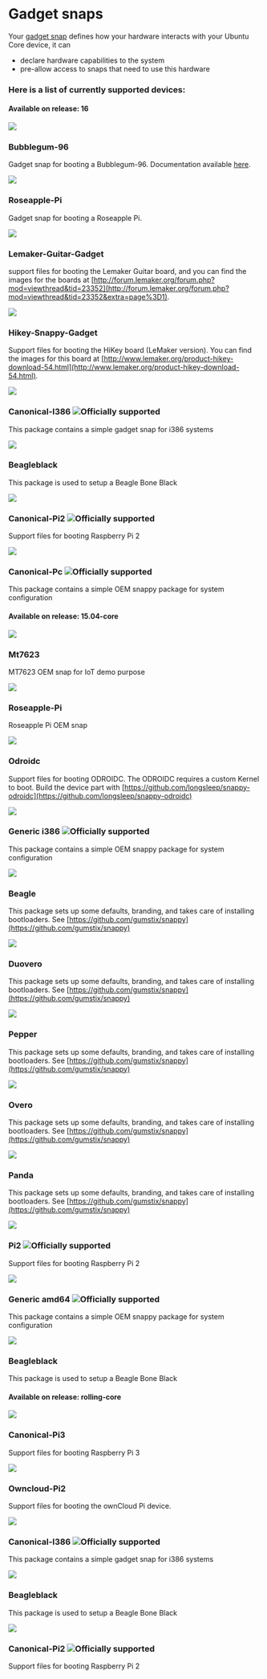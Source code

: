 





# Gadget snaps

Your [gadget snap](/en/snappy/guides/oem/) defines how your hardware interacts
with your Ubuntu Core device, it can

  * declare hardware capabilities to the system
  * pre-allow access to snaps that need to use this hardware

### Here is a list of currently supported devices:

#### Available on release: 16

![](http://i.imgur.com/QResuZh.jpg)

### Bubblegum-96

Gadget snap for booting a Bubblegum-96. Documentation available [here](https://github.com/96boards/documentation/blob/master/ConsumerEdition/Bubblegum-96/Downloads/Ubuntu-Core.md).

![](https://myapps.developer.ubuntu.com/site_media/appmedia/2016/01/gg)

### Roseapple-Pi

Gadget snap for booting a Roseapple Pi.

![](http://i.imgur.com/nUmfmvi.png)

### Lemaker-Guitar-Gadget

support files for booting the Lemaker Guitar board, and you can find the
images for the boards at [http://forum.lemaker.org/forum.php?mod=viewthread&tid=23352](http://forum.lemaker.org/forum.php?mod=viewthread&tid=23352&extra=page%3D1).

![](https://myapps.developer.ubuntu.com/site_media/appmedia/2016/05/96Boards-FinalLogo_96Boards-Logo-Standard.png)

### Hikey-Snappy-Gadget

Support files for booting the HiKey board (LeMaker version). You can find the
images for this board at [http://www.lemaker.org/product-hikey-download-54.html](http://www.lemaker.org/product-hikey-download-54.html).

![](https://myapps.developer.ubuntu.com/site_media/appmedia/2016/02/icon_4.png
)

### Canonical-I386 ![Officially supported](http://design.ubuntu.com/wp-content/uploads/pictogram-certification-orange-hex.svg)

This package contains a simple gadget snap for i386 systems

![](https://myapps.developer.ubuntu.com/site_media/appmedia/2016/01/element14_logo2_GPubnIn_1.png)

### Beagleblack

This package is used to setup a Beagle Bone Black

![](https://myapps.developer.ubuntu.com/site_media/appmedia/2015/12/logo-ubuntu_cof-orange-hex_6.png)

### Canonical-Pi2 ![Officially supported](http://design.ubuntu.com/wp-content/uploads/pictogram-certification-orange-hex.svg)

Support files for booting Raspberry Pi 2

![](https://myapps.developer.ubuntu.com/site_media/appmedia/2015/12/ubuntu.png
)

### Canonical-Pc ![Officially supported](http://design.ubuntu.com/wp-content/uploads/pictogram-certification-orange-hex.svg)

This package contains a simple OEM snappy package for system configuration

#### Available on release: 15.04-core

![](https://myapps.developer.ubuntu.com/site_media/appmedia/2016/03/mediatek.png)

### Mt7623

MT7623 OEM snap for IoT demo purpose

![](https://myapps.developer.ubuntu.com/site_media/appmedia/2016/01/gg)

### Roseapple-Pi

Roseapple Pi OEM snap

![](https://myapps.developer.ubuntu.com/site_media/appmedia/2015/07/logo-odroid-256x256.png)

### Odroidc

Support files for booting ODROIDC. The ODROIDC requires a custom Kernel to
boot. Build the device part with [https://github.com/longsleep/snappy-odroidc](https://github.com/longsleep/snappy-odroidc)

![](https://myapps.developer.ubuntu.com/site_media/appmedia/2015/05/ubuntu.png
)

### Generic i386 ![Officially supported](http://design.ubuntu.com/wp-content/uploads/pictogram-certification-orange-hex.svg)

This package contains a simple OEM snappy package for system configuration

![](https://myapps.developer.ubuntu.com/site_media/appmedia/2015/05/beagle.png
)

### Beagle

This package sets up some defaults, branding, and takes care of installing
bootloaders. See
[https://github.com/gumstix/snappy](https://github.com/gumstix/snappy)

![](https://myapps.developer.ubuntu.com/site_media/appmedia/2015/05/gumstix_ompSBSG.png)

### Duovero

This package sets up some defaults, branding, and takes care of installing
bootloaders. See
[https://github.com/gumstix/snappy](https://github.com/gumstix/snappy)

![](https://myapps.developer.ubuntu.com/site_media/appmedia/2015/05/gumstix_ZeA4uYX.png)

### Pepper

This package sets up some defaults, branding, and takes care of installing
bootloaders. See
[https://github.com/gumstix/snappy](https://github.com/gumstix/snappy)

![](https://myapps.developer.ubuntu.com/site_media/appmedia/2015/05/gumstix.png)

### Overo

This package sets up some defaults, branding, and takes care of installing
bootloaders. See
[https://github.com/gumstix/snappy](https://github.com/gumstix/snappy)

![](https://myapps.developer.ubuntu.com/site_media/appmedia/2015/05/panda_ggGVsZl.png)

### Panda

This package sets up some defaults, branding, and takes care of installing
bootloaders. See
[https://github.com/gumstix/snappy](https://github.com/gumstix/snappy)

![](https://myapps.developer.ubuntu.com/site_media/appmedia/2015/04/berry.jpg.png)

### Pi2 ![Officially supported](http://design.ubuntu.com/wp-content/uploads/pictogram-certification-orange-hex.svg)

Support files for booting Raspberry Pi 2

![](https://myapps.developer.ubuntu.com/site_media/appmedia/2015/04/ubuntu-logo51_8R0CQPI.png)

### Generic amd64 ![Officially supported](http://design.ubuntu.com/wp-content/uploads/pictogram-certification-orange-hex.svg)

This package contains a simple OEM snappy package for system configuration

![](https://myapps.developer.ubuntu.com/site_media/appmedia/2015/04/element14_logo2_GPubnIn.png)

### Beagleblack

This package is used to setup a Beagle Bone Black

#### Available on release: rolling-core

![](http://i.imgur.com/bMmQb14.png)

### Canonical-Pi3

Support files for booting Raspberry Pi 3

![](http://i.imgur.com/aqLYwcq.png)

### Owncloud-Pi2

Support files for booting the ownCloud Pi device.

![](https://myapps.developer.ubuntu.com/site_media/appmedia/2016/02/icon_4.png
)

### Canonical-I386 ![Officially supported](http://design.ubuntu.com/wp-content/uploads/pictogram-certification-orange-hex.svg)

This package contains a simple gadget snap for i386 systems

![](https://myapps.developer.ubuntu.com/site_media/appmedia/2016/01/element14_logo2_GPubnIn_1.png)

### Beagleblack

This package is used to setup a Beagle Bone Black

![](https://myapps.developer.ubuntu.com/site_media/appmedia/2015/12/logo-ubuntu_cof-orange-hex_6.png)

### Canonical-Pi2 ![Officially supported](http://design.ubuntu.com/wp-content/uploads/pictogram-certification-orange-hex.svg)

Support files for booting Raspberry Pi 2





